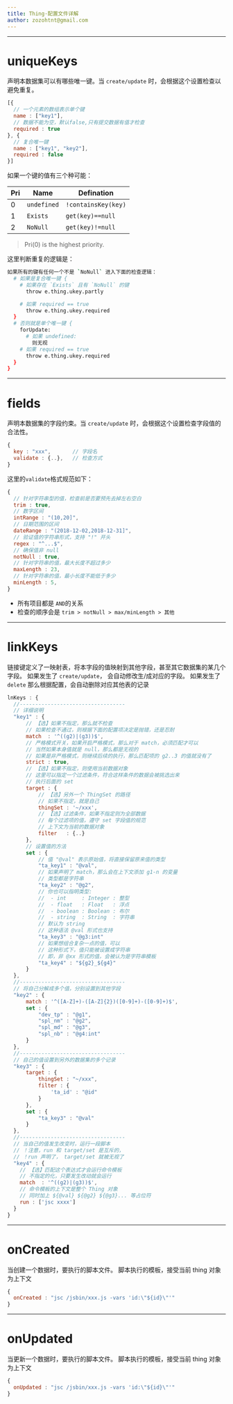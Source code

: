```yaml
---
title: Thing·配置文件详解
author: zozohtnt@gmail.com
---
```


--------------------------------------
# uniqueKeys

声明本数据集可以有哪些唯一键。当 `create/update` 时，会根据这个设置检查以避免重复。

```js
[{
  // 一个元素的数组表示单个键
  name : ["key1"],
  // 数据不能为空，默认false,只有提交数据有值才检查
  required : true
}, {
  // 复合唯一键
  name : ["key1", "key2"],
  required : false
}]
```

如果一个键的值有三个种可能：

Pri | Name        | Defination
----|-------------|-------------------
 0  | `undefined` | `!containsKey(key)`
 1  | `Exists`    | `get(key)==null`
 2  | `NoNull`    | `get(key)!=null`

> Pri(0) is the highest priority.

这里判断重复的逻辑是：

```bash
如果所有的键有任何一个不是 `NoNull` 进入下面的检查逻辑：
  # 如果是复合唯一键 {
    # 如果存在 `Exists` 且有 `NoNull` 的键
      throw e.thing.ukey.partly

    # 如果 required == true
      throw e.thing.ukey.required  
  }
  # 否则就是单个唯一键 {
    forUpdate:
      # 如果 undefined:
        则无视
    # 如果 required == true
      throw e.thing.ukey.required
  }
}
```

--------------------------------------
# fields

声明本数据集的字段约束。当 `create/update` 时，会根据这个设置检查字段值的合法性。

```js
{
  key : "xxx",       // 字段名
  validate : {..},   // 检查方式
}
```

这里的`validate`格式规范如下：

```js
{
  // 针对字符串型的值，检查前是否要预先去掉左右空白
  trim : true,
  // 数字区间
  intRange : "(10,20]",
  // 日期范围的区间
  dateRange : "(2018-12-02,2018-12-31]",
  // 验证值的字符串形式，支持 "!" 开头
  regex : "^...$",
  // 确保值非 null
  notNull : true,
  // 针对字符串的值，最大长度不超过多少
  maxLength : 23,
  // 针对字符串的值，最小长度不能低于多少
  minLength : 5,
}
```

- 所有项目都是 `AND`的关系
- 检查的顺序会是 `trim > notNull > max/minLength > 其他`

--------------------------------------
# linkKeys

链接键定义了一映射表，将本字段的值映射到其他字段，甚至其它数据集的某几个字段。
如果发生了 `create/update`， 会自动修改生/成对应的字段。
如果发生了 `delete` 那么根据配置，会自动删除对应其他表的记录

```js
lnKeys : {
  //----------------------------------
  // 详细说明
  "key1" : {
      // 【选】如果不指定，那么就不检查
      // 如果检查不通过，则根据下面的配置项决定是抛错，还是忍耐
      match  : '^((g2)|(g3))$',
      // 严格模式开关，如果开启严格模式，那么对于 match，必须匹配才可以
      // 当然如果本身值就是 null，那么都是无视的
      // 如果是非严格模式，则继续后续的执行，那么匹配项的 g2..3 的值就没有了
      strict : true,
      // 【选】如果不指定，则使用当前数据对象
      // 这里可以指定一个过滤条件，符合这样条件的数据会被挑选出来
      // 执行后面的 set
      target : {
          // 【选】另外一个 ThingSet 的路径
          // 如果不指定，就是自己
          thingSet : '~/xxx',
          // 【选】过滤条件，如果不指定则为全部数据
          // 每个过滤项的值，遵守 set 字段值的规范
          // 上下文为当前的数据对象
          filter   : {..}
      },
      // 设置值的方法
      set : {
          // 值 "@val" 表示原始值，将直接保留原来值的类型
          "ta_key1" : "@val",
          // 如果声明了 match，那么会在上下文添加 g1-n 的变量
          // 类型都是字符串
          "ta_key2" : "@g2",
          // 你也可以指明类型:
          //  - int     : Integer : 整型
          //  - float   : Float   : 浮点
          //  - boolean : Boolean : 布尔
          //  - string  : String  : 字符串
          // 默认为 string
          // 这种语法 @val 形式也支持
          "ta_key3" : "@g3:int"
          // 如果想组合复杂一点的值，可以
          // 这种形式下，值只能被设置成字符串
          // 即，非 @xx 形式的值，会被认为是字符串模板
          "ta_key4" : "${g2}_${g4}"
      }
  },
  //----------------------------------
  // 将自己分解成多个值，分别设置到其他字段
  "key2" : {
      match : '^([A-Z]+)-([A-Z]{2})([0-9]+)-([0-9]+)$',
      set : {
          "dev_tp" : "@g1",
          "spl_nm" : "@g2",
          "spl_md" : "@g3",
          "spl_nb" : "@g4:int"
      }
  },
  //----------------------------------
  // 自己的值设置到另外的数据集的多个记录
  "key3" : {
      target : {
          thingSet : "~/xxx",
          filter : {
              'ta_id' : "@id"
          }
      },
      set : {
          "ta_key3" : "@val"
      }
  },
  //----------------------------------
  // 当自己的值发生改变时，运行一段脚本
  // ！注意，run 和 target/set 是互斥的，
  // ！run 声明了， target/set 就被无视了
  "key4" : {
    // 【选】匹配这个表达式才会运行命令模板
    // 不指定的化，只要发生改动就会运行
    match  : '^((g2)|(g3))$',
    // 命令模板的上下文是整个 Thing 对象
    // 同时加上 ${@val} ${@g2} ${@g3}... 等占位符
    run : ['jsc xxxx']
  }
}
```


--------------------------------------
# onCreated

当创建一个数据时，要执行的脚本文件。
脚本执行的模板，接受当前 thing 对象为上下文

```js
{
  onCreated : "jsc /jsbin/xxx.js -vars 'id:\"${id}\"'"
}
```

--------------------------------------
# onUpdated

当更新一个数据时，要执行的脚本文件。
脚本执行的模板，接受当前 thing 对象为上下文

```js
{
  onUpdated : "jsc /jsbin/xxx.js -vars 'id:\"${id}\"'"
}
```
